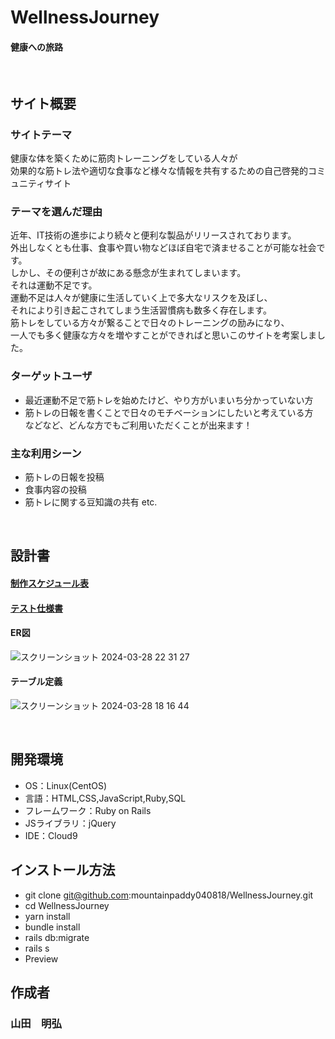 # WellnessJourney
#### 健康への旅路
​
## サイト概要
### サイトテーマ
健康な体を築くために筋肉トレーニングをしている人々が<br>
効果的な筋トレ法や適切な食事など様々な情報を共有するための自己啓発的コミュニティサイト
​
### テーマを選んだ理由
近年、IT技術の進歩により続々と便利な製品がリリースされております。<br>
外出しなくとも仕事、食事や買い物などほぼ自宅で済ませることが可能な社会です。<br>
しかし、その便利さが故にある懸念が生まれてしまいます。<br>
それは運動不足です。<br>
運動不足は人々が健康に生活していく上で多大なリスクを及ぼし、<br>
それにより引き起こされてしまう生活習慣病も数多く存在します。<br>
筋トレをしている方々が繋ることで日々のトレーニングの励みになり、<br>
一人でも多く健康な方々を増やすことができればと思いこのサイトを考案しました。
​
### ターゲットユーザ
- 最近運動不足で筋トレを始めたけど、やり方がいまいち分かっていない方
- 筋トレの日報を書くことで日々のモチベーションにしたいと考えている方<br>
などなど、どんな方でもご利用いただくことが出来ます！
​
### 主な利用シーン
- 筋トレの日報を投稿
- 食事内容の投稿
- 筋トレに関する豆知識の共有 etc.

<!--## [WellnessJourney](https://wellnessjourney.xyz)-->
​
## 設計書

#### [制作スケジュール表](https://docs.google.com/spreadsheets/d/1W9hfPrPYVyB8MAeNCb9lHVdVdqceW2ibfjWdJNvKiFY/edit#gid=1773513600)

#### [テスト仕様書](https://docs.google.com/spreadsheets/d/12Iw9rOFP7EsFf0y7AB7_7drcZCtqMW6Z/edit#gid=1511467858)

#### ER図<br>
![スクリーンショット 2024-03-28 22 31 27](https://github.com/mountainpaddy040818/WellnessJourney2/assets/153415348/054d72e6-b4be-40cc-a4b8-65820fa21c1a)

#### テーブル定義<br>
![スクリーンショット 2024-03-28 18 16 44](https://github.com/mountainpaddy040818/WellnessJourney2/assets/153415348/a27ab0de-d935-4c61-910c-5d44232bf487)

​
## 開発環境
- OS：Linux(CentOS)
- 言語：HTML,CSS,JavaScript,Ruby,SQL
- フレームワーク：Ruby on Rails
- JSライブラリ：jQuery
- IDE：Cloud9

## インストール方法
- git clone git@github.com:mountainpaddy040818/WellnessJourney.git
- cd WellnessJourney
- yarn install
- bundle install
- rails db:migrate
- rails s
- Preview

## 作成者
### 山田　明弘
